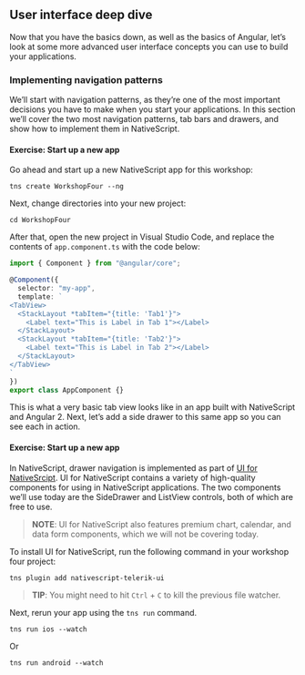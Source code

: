 ## User interface deep dive

Now that you have the basics down, as well as the basics of Angular, let’s look at some more advanced user interface concepts you can use to build your applications.

### Implementing navigation patterns

We’ll start with navigation patterns, as they’re one of the most important decisions you have to make when you start your applications. In this section we’ll cover the two most navigation patterns, tab bars and drawers, and show how to implement them in NativeScript.

<h4 class="exercise-start">
    <b>Exercise</b>: Start up a new app
</h4>

Go ahead and start up a new NativeScript app for this workshop:

```
tns create WorkshopFour --ng
```

Next, change directories into your new project:

```
cd WorkshopFour
```

After that, open the new project in Visual Studio Code, and replace the contents of `app.component.ts` with the code below:

``` TypeScript
import { Component } from "@angular/core";

@Component({
  selector: "my-app",
  template: `
<TabView>
  <StackLayout *tabItem="{title: 'Tab1'}">
    <Label text="This is Label in Tab 1"></Label>
  </StackLayout>
  <StackLayout *tabItem="{title: 'Tab2'}">
    <Label text="This is Label in Tab 2"></Label>
  </StackLayout>
</TabView>
`
})
export class AppComponent {}
```

<div class="exercise-end"></div>

This is what a very basic tab view looks like in an app built with NativeScript and Angular 2. Next, let’s add a side drawer to this same app so you can see each in action.

<h4 class="exercise-start">
    <b>Exercise</b>: Start up a new app
</h4>

In NativeScript, drawer navigation is implemented as part of [UI for NativeSrcipt](http://www.telerik.com/nativescript-ui). UI for NativeScript contains a variety of high-quality components for using in NativeScript applications. The two components we’ll use today are the SideDrawer and ListView controls, both of which are free to use.

> **NOTE**: UI for NativeScript also features premium chart, calendar, and data form components, which we will not be covering today.

To install UI for NativeScript, run the following command in your workshop four project:

```
tns plugin add nativescript-telerik-ui
```

> **TIP**: You might need to hit `Ctrl` + `C` to kill the previous file watcher.

Next, rerun your app using the `tns run` command.

```
tns run ios --watch
```

Or

```
tns run android --watch
```



<div class="exercise-end"></div>
